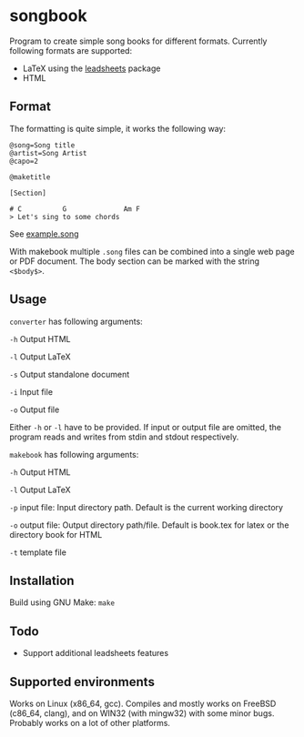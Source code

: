 # songbook

Program to create simple song books for different formats. Currently following formats are supported:

* LaTeX using the [leadsheets](https://ctan.org/pkg/leadsheets) package
* HTML

## Format

The formatting is quite simple, it works the following way:

```
@song=Song title
@artist=Song Artist
@capo=2

@maketitle

[Section]

# C          G              Am F
> Let's sing to some chords
```

See [example.song](example.song)


With makebook multiple `.song` files can be combined into a single web page or PDF document. The body section can be marked with the string `<$body$>`.

## Usage

`converter` has following arguments:

`-h` Output HTML

`-l` Output LaTeX

`-s` Output standalone document

`-i` Input file

`-o` Output file

Either `-h` or `-l` have to be provided. If input or output file are omitted, the program reads and writes from stdin and stdout respectively.

`makebook` has following arguments:

`-h` Output HTML

`-l` Output LaTeX

`-p` input file: Input directory path. Default is the current working directory

`-o` output file: Output directory path/file. Default is book.tex for latex or the directory book for HTML

`-t` template file


## Installation

Build using GNU Make: `make`


## Todo

* Support additional leadsheets features

## Supported environments

Works on Linux (x86_64, gcc). Compiles and mostly works on FreeBSD (c86_64, clang), and on WIN32 (with mingw32) with some minor bugs. Probably works on a lot of other platforms.
